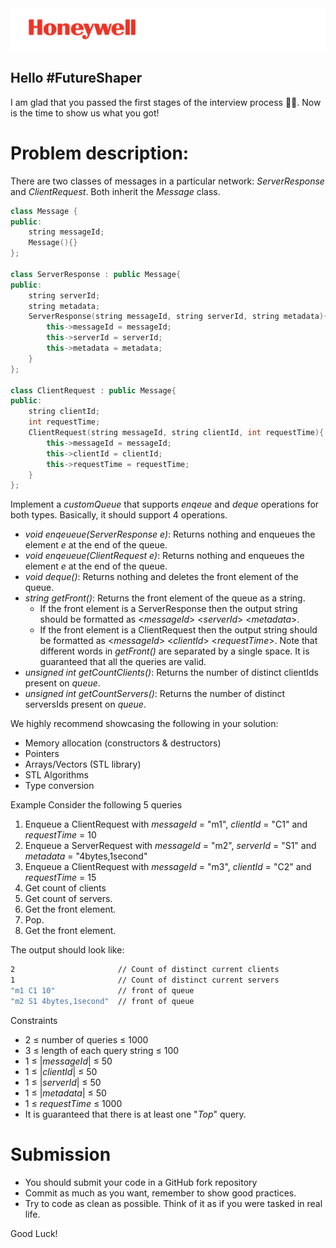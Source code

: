 <img src="./media/Honeywell_Spot_Red+BlackTagline_Right_PNG.png" alt="Honeywell Logo" />

## Hello #FutureShaper
I am glad that you passed the first stages of the interview process 🎉🥳. Now is the time to show us what you got! 

# Problem description:
There are two classes of messages in a particular network: *ServerResponse* and *ClientRequest*. Both inherit the *Message* class.

```cpp
class Message {
public:
    string messageId;
    Message(){}
};

class ServerResponse : public Message{
public:
    string serverId;
    string metadata;
    ServerResponse(string messageId, string serverId, string metadata){
        this->messageId = messageId;
        this->serverId = serverId;
        this->metadata = metadata;
    }
};

class ClientRequest : public Message{
public:
    string clientId;
    int requestTime;
    ClientRequest(string messageId, string clientId, int requestTime){
        this->messageId = messageId;
        this->clientId = clientId;
        this->requestTime = requestTime;
    }
};
```
Implement a *customQueue* that supports *enqeue* and *deque* operations for both types. Basically, it should support 4 operations.

- *void enqeueue(ServerResponse e)*: Returns nothing and enqueues the element *e* at the end of the queue.
- *void enqeueue(ClientRequest e)*: Returns nothing and enqueues the element *e* at the end of the queue.
- *void deque()*: Returns nothing and deletes the front element of the queue.
- *string getFront()*: Returns the front element of the queue as a string. 
    - If the front element is a ServerResponse then the output string should be formatted as <*messageId*> <*serverId*> <*metadata*>.
    - If the front element is a ClientRequest then the output string should be formatted as <*messageId*> <*clientId*> <*requestTime*>.
    Note that different words in *getFront()* are separated by a single space. It is guaranteed that all the queries are valid.
- *unsigned int getCountClients()*: Returns the number of distinct clientIds present on *queue*.
- *unsigned int getCountServers()*: Returns the number of distinct serversIds present on *queue*.

We highly recommend showcasing the following in your solution:
- Memory allocation (constructors & destructors)
- Pointers
- Arrays/Vectors (STL library)
- STL Algorithms
- Type conversion



Example
Consider the following 5 queries
1. Enqueue a ClientRequest with *messageId* = "m1", *clientId* = "C1" and *requestTime* = 10
2. Enqueue a ServerRequest with *messageId* = "m2", *serverId* = "S1" and *metadata* = "4bytes,1second"
2. Enqueue a ClientRequest with *messageId* = "m3", *clientId* = "C2" and *requestTime* = 15
3. Get count of clients
4. Get count of servers.
5. Get the front element.
6. Pop.
7. Get the front element.

The output should look like:
```bash
2                       // Count of distinct current clients
1                       // Count of distinct current servers
"m1 C1 10"              // front of queue
"m2 S1 4bytes,1second"  // front of queue
```

Constraints

- 2 ≤ number of queries ≤ 1000
- 3 ≤ length of each query string ≤ 100
- 1 ≤ |*messageId*|  ≤ 50
- 1 ≤ |*clientId*|  ≤ 50
- 1 ≤ |*serverId*|  ≤ 50
- 1 ≤ |*metadata*|  ≤ 50
- 1 ≤ *requestTime*  ≤ 1000
- It is guaranteed that there is at least one "*Top*" query.

# Submission
- You should submit your code in a GitHub fork repository
-	Commit as much as you want, remember to show good practices. 
- Try to code as clean as possible. Think of it as if you were tasked in real life.

Good Luck!